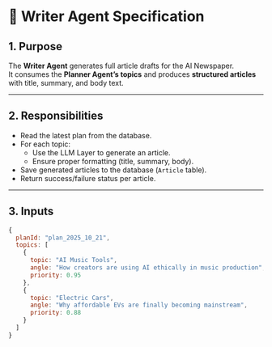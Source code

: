 # 🧩 Writer Agent Specification

## 1. Purpose
The **Writer Agent** generates full article drafts for the AI Newspaper.  
It consumes the **Planner Agent’s topics** and produces **structured articles** with title, summary, and body text.

---

## 2. Responsibilities
- Read the latest plan from the database.
- For each topic:
  - Use the LLM Layer to generate an article.
  - Ensure proper formatting (title, summary, body).
- Save generated articles to the database (`Article` table).
- Return success/failure status per article.

---

## 3. Inputs

```js
{
  planId: "plan_2025_10_21",
  topics: [
    {
      topic: "AI Music Tools",
      angle: "How creators are using AI ethically in music production",
      priority: 0.95
    },
    {
      topic: "Electric Cars",
      angle: "Why affordable EVs are finally becoming mainstream",
      priority: 0.88
    }
  ]
}
